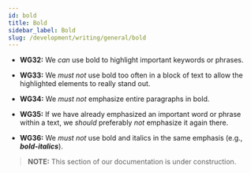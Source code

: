 ```yaml
---
id: bold
title: Bold
sidebar_label: Bold
slug: /development/writing/general/bold
---
```


* **WG32:** We *can* use bold to highlight important keywords or phrases.

* **WG33:** We *must not* use bold too often in a block of text
  to allow the highlighted elements to really stand out.

* **WG34:** We *must not* emphasize entire paragraphs in bold.

* **WG35:** If we have already emphasized
  an important word or phrase within a text,
  we *should* preferably *not* emphasize it again there.

* **WG36:** We *must not* use bold and italics in the same emphasis
  (e.g., ***bold-italics***).

> **NOTE:**
> This section of our documentation is under construction.
